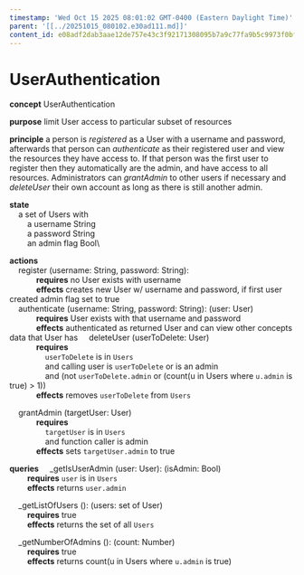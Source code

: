 ```yaml
---
timestamp: 'Wed Oct 15 2025 08:01:02 GMT-0400 (Eastern Daylight Time)'
parent: '[[../20251015_080102.e30ad111.md]]'
content_id: e08adf2dab3aae12de757e43c3f92171308095b7a9c77fa9b5c9973f0bfdc900
---
```


# UserAuthentication

**concept** UserAuthentication

**purpose** limit User access to particular subset of resources

**principle** a person is *registered* as a User with a username and password, afterwards that person can *authenticate* as their registered user and view the resources they have access to. If that person was the first user to register then they automatically are the admin, and have access to all resources. Administrators can *grantAdmin* to other users if necessary and *deleteUser* their own account as long as there is still another admin.

**state**\
    a set of Users with\
        a username String\
        a password String\
        an admin flag Bool\\

**actions**\
    register (username: String, password: String):\
            **requires** no User exists with username\
            **effects** creates new User w/ username and password, if first user created admin flag set to true\
    authenticate (username: String, password: String): (user: User)\
            **requires** User exists with that username and password\
            **effects** authenticated as returned User and can view other concepts data that User has
    deleteUser (userToDelete: User)\
            **requires**\
                `userToDelete` is in `Users`\
                and calling user is `userToDelete` or is an admin\
                and (not `userToDelete.admin` or (count(u in Users where `u.admin` is true) > 1))\
            **effects** removes `userToDelete` from `Users`

    grantAdmin (targetUser: User)\
            **requires**\
                `targetUser` is in `Users`\
                and function caller is admin\
            **effects** sets `targetUser.admin` to true

**queries**
    \_getIsUserAdmin (user: User): (isAdmin: Bool)\
        **requires** `user` is in `Users`\
        **effects** returns `user.admin`

    \_getListOfUsers (): (users: set of User)\
        **requires** true\
        **effects** returns the set of all `Users`

    \_getNumberOfAdmins (): (count: Number)\
        **requires** true\
        **effects** returns count(u in Users where `u.admin` is true)

